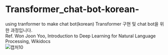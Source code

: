 # Transformer_chat-bot-korean-
using tranformer to make chat bot(korean)
Transformer 구현 및 chat bot을 위한 과정입니다.  
Ref. Won Joon Yoo, Introduction to Deep Learning for Natural Language Processing, Wikidocs  
![캡처10](https://user-images.githubusercontent.com/46730741/104328655-61595380-552f-11eb-8631-3dcc39f5d174.JPG)
